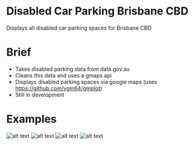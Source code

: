 # Disabled Car Parking Brisbane CBD
Displays all disabled car parking spaces for Brisbane CBD

# Brief
- Takes disabled parking data from data.gov.au
- Cleans this data and uses a gmaps api
- Displays disabled parking spaces via google maps (uses https://github.com/vgm64/gmplot)
- Still in development

# Examples
![alt text](https://raw.githubusercontent.com/spiyer99/disabled-car-parking-brisbane-CBD/master/img/Turbot_st_widescreen.png)
![alt text](https://raw.githubusercontent.com/spiyer99/disabled-car-parking-brisbane-CBD/master/img/wickham_park_widscreen.png)
![alt text](https://raw.githubusercontent.com/spiyer99/disabled-car-parking-brisbane-CBD/master/img/tank_street.png)
![alt text](https://raw.githubusercontent.com/spiyer99/disabled-car-parking-brisbane-CBD/master/img/wickham_park.png)
